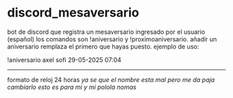 # discord_mesaversario
bot de discord que registra un mesaversario ingresado por el usuario (español)
los comandos son !aniversario y !proximoaniversario.
añadir un aniversario remplaza el primero que hayas puesto. 
ejemplo de uso:

!aniversario axel sofi 29-05-2025 07:04

-----------
formato de reloj 24 horas
*ya se que el nombre esta mal pero me da paja cambiarlo esto es para mi y mi polola nomas*
